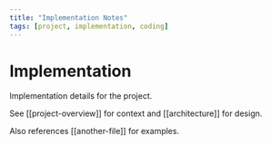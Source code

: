 ```yaml
---
title: "Implementation Notes"
tags: [project, implementation, coding]
---
```


# Implementation

Implementation details for the project.

See [[project-overview]] for context and [[architecture]] for design.

Also references [[another-file]] for examples.